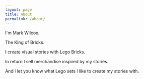 ```yaml
---
layout: page
title: About
permalink: /about/
---
```

I'm Mark Wilcox.

The King of Bricks.

I create visual stories with Lego Bricks.

In return I sell merchandise inspired by my stories.

And I let you know what Lego sets I like to create my stories with.

